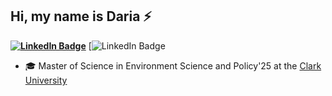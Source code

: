 ## Hi, my name is Daria ⚡

**[![LinkedIn Badge](https://img.shields.io/badge/My-LinkedIn-red)](www.linkedin.com/in/daria-minakova-517862251)**
[![LinkedIn Badge](https://img.shields.io/github/repo-size/miinakova/miinakova)

+ 🎓 Master of Science in Environment Science and Policy'25 at the [Clark University](https://www.clarku.edu/) 
<!--
**miinakova/miinakova** is a ✨ _special_ ✨ repository because its `README.md` (this file) appears on your GitHub profile.

Here are some ideas to get you started:

- 🔭 I’m currently working on ...
- 🌱 I’m currently learning ...
- 👯 I’m looking to collaborate on ...
- 🤔 I’m looking for help with ...
- 💬 Ask me about ...
- 📫 How to reach me: ...
- 😄 Pronouns: ...
- ⚡ Fun fact: ...
-->
